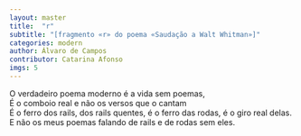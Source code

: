 ```yaml
---
layout: master
title:  "r"
subtitle: "[fragmento «r» do poema «Saudação a Walt Whitman»]"
categories: modern
author: Álvaro de Campos
contributor: Catarina Afonso
imgs: 5
---
```


O verdadeiro poema moderno é a vida sem poemas,  
É o comboio real e não os versos que o cantam  
É o ferro dos rails, dos rails quentes, é o ferro das rodas, é o giro real delas.  
E não os meus poemas falando de rails e de rodas sem eles.  
